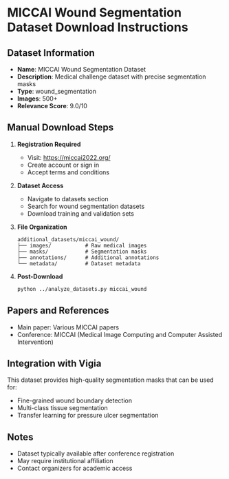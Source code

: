 # MICCAI Wound Segmentation Dataset Download Instructions

## Dataset Information
- **Name**: MICCAI Wound Segmentation Dataset
- **Description**: Medical challenge dataset with precise segmentation masks
- **Type**: wound_segmentation
- **Images**: 500+
- **Relevance Score**: 9.0/10

## Manual Download Steps

1. **Registration Required**
   - Visit: https://miccai2022.org/
   - Create account or sign in
   - Accept terms and conditions

2. **Dataset Access**
   - Navigate to datasets section
   - Search for wound segmentation datasets
   - Download training and validation sets

3. **File Organization**
   ```
   additional_datasets/miccai_wound/
   ├── images/           # Raw medical images
   ├── masks/            # Segmentation masks
   ├── annotations/      # Additional annotations
   └── metadata/         # Dataset metadata
   ```

4. **Post-Download**
   ```bash
   python ../analyze_datasets.py miccai_wound
   ```

## Papers and References
- Main paper: Various MICCAI papers
- Conference: MICCAI (Medical Image Computing and Computer Assisted Intervention)

## Integration with Vigia
This dataset provides high-quality segmentation masks that can be used for:
- Fine-grained wound boundary detection
- Multi-class tissue segmentation
- Transfer learning for pressure ulcer segmentation

## Notes
- Dataset typically available after conference registration
- May require institutional affiliation
- Contact organizers for academic access

